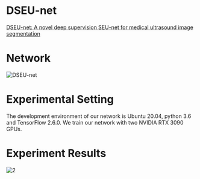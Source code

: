 # DSEU-net

[DSEU-net: A novel deep supervision SEU-net for medical ultrasound image segmentation](https://doi.org/10.1016/j.eswa.2023.119939)


# Network
![DSEU-net](https://user-images.githubusercontent.com/52651150/227098404-49f32876-49c2-4f7d-876e-cc354ae174b6.png)


# Experimental Setting
The development environment of our network is Ubuntu 20.04, python 3.6 and TensorFlow 2.6.0. We train our network with two NVIDIA RTX 3090 GPUs.


# Experiment Results

![2](https://user-images.githubusercontent.com/52651150/227098643-07f60237-2185-4106-a8ae-cbe8a7d909c6.png)
